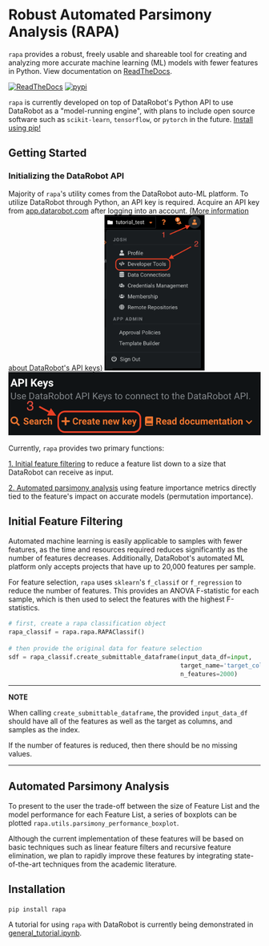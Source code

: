 # Robust Automated Parsimony Analysis (RAPA)

`rapa` provides a robust, freely usable and shareable tool for creating and analyzing more accurate machine learning (ML) models with fewer features in Python. View documentation on [ReadTheDocs](https://life-epigenetics-rapa.readthedocs-hosted.com/en/latest/).

[![ReadTheDocs](https://readthedocs.com/projects/life-epigenetics-rapa/badge/?version=latest)](https://life-epigenetics-rapa.readthedocs-hosted.com/en/latest/) [![pypi](https://img.shields.io/pypi/v/rapa.svg)](https://pypi.org/project/rapa/#data)

`rapa` is currently developed on top of DataRobot's Python API to use DataRobot as a "model-running engine", with plans to include open source software such as `scikit-learn`, `tensorflow`, or `pytorch` in the future. [Install using pip!](#installation)

## Getting Started

### Initializing the DataRobot API
Majority of `rapa`'s utility comes from the DataRobot auto-ML platform. To utilize DataRobot through Python, an API key is required. Acquire an API key from [app.datarobot.com](app.datarobot.com) after logging into an account. [(More information about DataRobot's API keys)](https://docs.datarobot.com/en/docs/api/api-quickstart/api-qs.html)
<img src="https://github.com/FoxoTech/rapa/blob/main/docs/profile_pull_down.png" alt="profile_pulldown" width="200"/> <img src="https://github.com/FoxoTech/rapa/blob/main/docs/create_api_key.png" alt="api_key" width="600"/>

Currently, `rapa` provides two primary functions:

  [1. Initial feature filtering](#initial_feature_filtering) to reduce a feature list down to a size that DataRobot can receive as input.

  [2. Automated parsimony analysis](#automated_parsimony_analysis) using feature importance metrics directly tied to the feature's impact on accurate models (permutation importance). 

<a name='initial_feature_filtering'></a>
## Initial Feature Filtering
Automated machine learning is easily applicable to samples with fewer features, as the time and resources required reduces significantly as the number of features decreases. Additionally, DataRobot's automated ML platform only accepts projects that have up to 20,000 features per sample. 

For feature selection, `rapa` uses `sklearn`'s ```f_classif``` or ```f_regression``` to reduce the number of features. This provides an ANOVA F-statistic for each sample, which is then used to select the features with the highest F-statistics.

```python
# first, create a rapa classification object
rapa_classif = rapa.rapa.RAPAClassif()

# then provide the original data for feature selection
sdf = rapa_classif.create_submittable_dataframe(input_data_df=input, 
                                                target_name='target_column', 
                                                n_features=2000)
```

---
**NOTE**

When calling ```create_submittable_dataframe```, the provided ```input_data_df``` should have all of the features as well as the target as columns, and samples as the index.

If the number of features is reduced, then there should be no missing values.

---

<a name='automated_parsimony_analysis'></a>
## Automated Parsimony Analysis

To present to the user the trade-off between the size of Feature List and the model performance for each Feature List, a series of boxplots can be plotted `rapa.utils.parsimony_performance_boxplot`.

Although the current implementation of these features will be based on basic techniques such as linear feature filters and recursive feature elimination, we plan to rapidly improve these features by integrating state-of-the-art techniques from the academic literature.



<a name='installation'></a>
## Installation
```pip install rapa```


A tutorial for using `rapa` with DataRobot is currently being demonstrated in [general_tutorial.ipynb](https://github.com/FoxoTech/rapa/blob/main/tutorials/general_tutorial.ipynb). 
